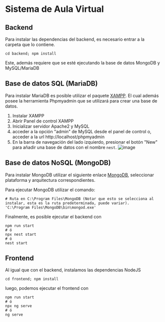 # Sistema de Aula Virtual

## Backend

Para instalar las dependencias del backend, es necesario entrar a la carpeta que lo contiene.

```
cd backend; npm install
```

Este, además requiere que se esté ejecutando la base de datos MongoDB y MySQL/MariaDB

## Base de datos SQL (MariaDB)

Para instalar MariaDB es posible utilizar el paquete 
[XAMPP](https://www.apachefriends.org/download.html). El cual además posee la herramienta Phpmyadmin que se utilizará para crear una base de datos.

1. Instalar XAMPP
2. Abrir Panel de control XAMPP
3. Inicializar servidor Apache2 y MySQL
4. acceder a la opción "admin" de MySQL desde el panel de control o, acceder a la url http://localhost/phpmyadmin
5. En la barra de navegación del lado izquierdo, presionar el botón "New" para añadir una base de datos con el nombre `nest`.
![image](https://github.com/cykrr/ProyectoSoftware/assets/21285912/3502711b-8375-4773-a7e0-580f9149eb21)


## Base de datos NoSQL (MongoDB)

Para instalar MongoDB utilizar el siguiente enlace [MongoDB](https://www.mongodb.com/try/download/community), seleccionar
plataforma y arquitectura correspondientes.

Para ejecutar MongoDB utilizar el comando:

```
# Ruta en C:\Program Files\MongoDB (Notar que esto se selecciona al instalar, esta es la ruta predeterminada, puede variar).
'C:\Program Files\MongoDB\bin\mongod.exe'
```

Finalmente, es posible ejecutar el backend con

```
npm run start
# ó
npx nest start
# ó
nest start
```

## Frontend

Al igual que con el backend, instalamos las dependencias NodeJS

```
cd frontend; npm install
```

luego, podemos ejecutar el frontend con
```
npm run start
# ó
npx ng serve
# ó
ng serve
```

